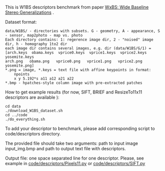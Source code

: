 This is W1BS descriptors benchmark from paper [WxBS: Wide Baseline Stereo Generalizations](https://arxiv.org/abs/1504.06603) .

Dataset format:

    data/W1BS/ - directories with subsets. G - geometry, A - appearance, S - sensor, map2photo - map vs. photo
    Each directory contains: 1: regerence image dir, 2 - "noised" image dir, h - homography 1to2 dir
    each image dir contains several images, e.g. dir (data/W1BS/G/1) = 
    [arch.keys  obama.keys  vprice0.keys  vprice1.keys  vprice2.keys  yosemite.keys
    arch.png   obama.png   vprice0.png   vprice1.png   vprice2.png   yosemite.png]
    *.png = image, *.keys = text file with affine keypoints in format: 
        npoints
        x y 5.192*s a11 a12 a21 a22
    *.bmp - hpatches-style column image with pre-extracted patches
    

How to get example results (for now, SIFT, BRIEF and ResizeTo11x11 descriptors are available ): 

    cd data
    ./download_W1BS_dataset.sh
    cd ../code
    ./do_everything.sh

To add your descriptor to benchmark, please add corresponding script to code/descriptors directory.

The provided file should take two arguments: path to input image input_img.bmp and path to output text file with descriptors. 

Output file: one space separated line for one descriptor.
Please, see example in [code/descriptors/Pixels11.py](https://github.com/ducha-aiki/wxbs-descriptors-benchmark/blob/master/code/descriptors/Pixels11.py) or [code/descriptors/SIFT.py](https://github.com/ducha-aiki/wxbs-descriptors-benchmark/blob/master/code/descriptors/SIFT.py)
